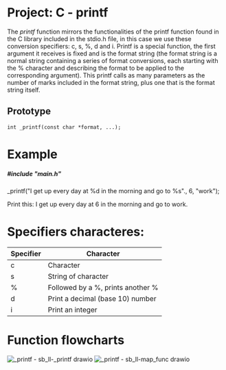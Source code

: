 # Project: C - printf
The _printf_ function mirrors the functionalities of the printf function found in the C library included in the stdio.h file, in this case we use these conversion specifiers: c, s, %, d and i.
Printf is a special function, the first argument it receives is fixed and is the format string (the format string is a normal string containing a series of format conversions, each starting with the % character and describing the format to be applied to the corresponding argument).
This printf calls as many parameters as the number of marks included in the format string, plus one that is the format string itself.

## Prototype
```
int _printf(const char *format, ...);
```
# Example
##### #include "main.h"
_printf("I get up every day at %d in the morning and go to %s"., 6, "work");

Print this:
I get up every day at 6 in the morning and go to work.

# Specifiers characteres:
| Specifier | Character |
| ------------- | ------------- |
|  c  |  Character  |
|  s  | String of character  |
|  %  |  Followed by a %, prints another %  |
|  d  |  Print a decimal (base 10) number  |
|  i  |  Print an integer  |

# Function flowcharts
![_printf - sb_ll-_printf drawio](https://user-images.githubusercontent.com/105693785/178490677-1af52459-6db4-4f9d-a0a7-74b83e275210.png)
![_printf - sb_ll-map_func drawio](https://user-images.githubusercontent.com/105693785/178490694-98fe8cb2-16a8-4ff6-b2d1-1fefaf2f380b.png)
